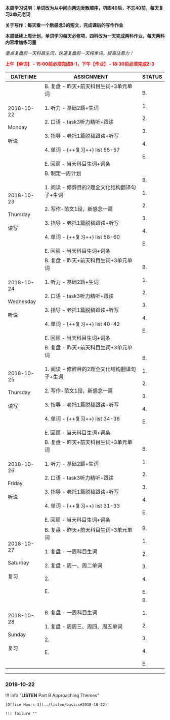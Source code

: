 **本周学习说明：单词改为从中间向两边发散顺序，巩固40后，不忘40前，每天复习3单元老词**

**关于写作：每天看一个新感念3的短文，完成课后的写作作业**

**本周延续上周计划，单词学习每天必修项，四科改为一天完成两科作业，每天两科内容增加练习量**

*重点复盘前一天科目生词，快速复盘前一天纯单词，提高注意力！*

**<font color='red'>上午【单词】 - 15:00前必须完成B-1，下午【作业】 - 18:30前必须完成2-3</font>**

DATETIME |  ASSIGNMENT | STATUS
------------ | ------------- | -------------
2018-10-22 <br><br> Monday <br><br>听说 | B. 复盘 - 昨天+前天科目生词+3单元单词<br><br>1. 听力 - 基础2题+生词<br><br> 2. 口语 - task3听力精听+跟读<br><br>3. 指导 - 老托1篇脱稿跟读+听写 <br><br>4. 单词 - {++复习++} list 55-57<br><br>E. 回顾 - 当天科目生词+词条  | B. <br><br>1. <br><br>2. <br><br>3. <br><br>4. <br><br>E.
2018-10-23 <br><br> Thursday <br><br>读写 | B. 制定一周计划<br><br> 1. 阅读 - 修辞目的2题全文化结构翻译句子+生词<br><br>2. 写作-范文1段，新感念一篇<br><br>3. 指导 - 老托1篇脱稿跟读+听写 <br><br>4. 单词 - {++复习++} list 58-60<br><br>E. 回顾 - 当天科目生词+词条 | B. <br><br>1. <br><br>2. <br><br>3. <br><br>4. <br><br>E.
2018-10-24 <br><br> Wednesday <br><br>听说 | B. 复盘 - 昨天+前天科目生词+3单元单词<br><br>1. 听力 - 基础2题+生词<br><br> 2. 口语 - task3听力精听+跟读<br><br>3. 指导 - 老托1篇脱稿跟读+听写 <br><br>4. 单词 - {++复习++} list 40-42<br><br>E. 回顾 - 当天科目生词+词条 | B. <br><br>1. <br><br>2. <br><br>3. <br><br>4. <br><br>E.
2018-10-25 <br><br> Thursday <br><br>读写 | B. 复盘 - 昨天+前天科目生词+3单元单词<br><br>1. 阅读 - 修辞目的2题全文化结构翻译句子+生词<br><br>2. 写作-范文1段，新感念一篇<br><br>3. 指导 - 老托1篇脱稿跟读+听写<br><br>4. 单词 - {++复习++} list 34-36<br><br>E. 回顾 - 当天科目生词+词条 | B. <br><br>1. <br><br>2. <br><br>3. <br><br>4. <br><br>E.
2018-10-26 <br><br> Friday  <br><br>听说  | B. 复盘 - 昨天+前天科目生词+3单元单词<br><br>1. 听力 - 基础2题+生词<br><br> 2. 口语 - task3听力精听+跟读<br><br>3. 指导 - 老托1篇脱稿跟读+听写 <br><br>4. 单词 - {++复习++} list 31-33<br><br>E. 回顾 - 当天科目生词+词条 | B. <br><br>1. <br><br>2. <br><br>3. <br><br>4. <br><br>E.
2018-10-27 <br><br> Saturday  <br><br>复习 | B. 复盘 - 昨天+前天科目生词+3单元单词<br><br>1. 复盘 - 一周科目生词<br><br>2. 复盘 - 周一、周二单词<br><br> 2.<br><br>E.  | B. <br><br>1. <br><br>2. <br><br>3. <br><br>4. <br><br>E.
2018-10-28 <br><br> Sunday <br><br>复习 | B. 复盘 - 一周科目生词<br><br>1. 复盘 - 周周三、周四、周五单词<br><br> 2. <br><br>E.  | B. <br><br>1. <br><br>2. <br><br>3. <br><br>4. <br><br>E.


----
    
### 2018-10-22

!!! info "**LISTEN** Part B Approaching Themes"
    
    [Office Hours-3](../listen/basics#2018-10-22)
    
    !!! failure ""
